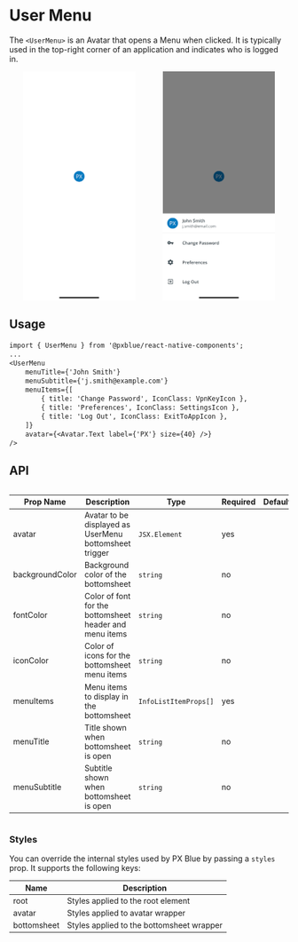 # User Menu

The `<UserMenu>` is an Avatar that opens a Menu when clicked. It is typically used in the top-right corner of an application and indicates who is logged in.

<div style="align-items: center; display:flex; justify-content: space-around">

<img width="40%" alt="UserMenu Avatar" src="./images/userMenuAvatar.png">
<img width="40%" alt="UserMenu Opened" src="./images/userMenuOpened.png">

</div>

## Usage

```tsx
import { UserMenu } from '@pxblue/react-native-components';
...
<UserMenu
    menuTitle={'John Smith'}
    menuSubtitle={'j.smith@example.com'}
    menuItems={[
        { title: 'Change Password', IconClass: VpnKeyIcon },
        { title: 'Preferences', IconClass: SettingsIcon },
        { title: 'Log Out', IconClass: ExitToAppIcon },
    ]}
    avatar={<Avatar.Text label={'PX'} size={40} />}
/>
```

## API

<div style="overflow: auto">

| Prop Name       | Description                                             | Type                  | Required | Default |
| --------------- | ------------------------------------------------------- | --------------------- | -------- | ------- |
| avatar          | Avatar to be displayed as UserMenu bottomsheet trigger  | `JSX.Element`         | yes      |         |
| backgroundColor | Background color of the bottomsheet                     | `string`              | no       |         |
| fontColor       | Color of font for the bottomsheet header and menu items | `string`              | no       |         |
| iconColor       | Color of icons for the bottomsheet menu items           | `string`              | no       |         |
| menuItems       | Menu items to display in the bottomsheet                | `InfoListItemProps[]` | yes      |         |
| menuTitle       | Title shown when bottomsheet is open                    | `string`              | no       |         |
| menuSubtitle    | Subtitle shown when bottomsheet is open                 | `string`              | no       |         |

</div>

### Styles

You can override the internal styles used by PX Blue by passing a `styles` prop. It supports the following keys:

| Name        | Description                               |
| ----------- | ----------------------------------------- |
| root        | Styles applied to the root element        |
| avatar      | Styles applied to avatar wrapper          |
| bottomsheet | Styles applied to the bottomsheet wrapper |
